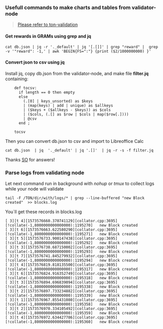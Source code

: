 ### Usefull commands to make charts and tables from validator-node

> [Please refer to ton-validation](https://github.com/everstake/ton-validation)

#### Get rewards in GRAMs using grep and jq
`cat db.json | jq -r '._default' | jq '[.[]]' | grep "reward" |  grep  -v '"reward": -1,' | awk 'BEGIN{FS=":"} {print ($2/1000000000) }'`

#### Convert json to csv using jq

Install jq, copy db.json from the validator-node, and make file **filter.jq** containing:
```
    def tocsv:
      if length == 0 then empty
      else
        (.[0] | keys_unsorted) as $keys
        | (map(keys) | add | unique) as $allkeys
        | ($keys + ($allkeys - $keys)) as $cols
        | ($cols, (.[] as $row | $cols | map($row[.])))
        | @csv
      end ;

    tocsv
```

Then you can convert db.json to csv and import to Libreoffice Calc

`cat db.json  | jq  '._default' | jq '.[]'  | jq -r -s -f filter.jq`

Thanks [SO](https://stackoverflow.com/questions/32960857/how-to-convert-arbitrary-simple-json-to-csv-using-jq/34282594#34282594) for answers!


### Parse logs from validating node
Let next command run in background with *nohup* or *tmux* to collect logs while your node will validate

`tail -F /TON/dir/with/logs/* | grep --line-buffered "new Block created"  >> blocks.log`

You`ll get these records in blocks.log
```
[ 3][t 4][1573576660.370741129][collator.cpp:3695][!collate(-1,8000000000000000):1195270]	new Block created
[ 3][t 6][1573576663.622580290][collator.cpp:3695][!collate(-1,8000000000000000):1195271]	new Block created
[ 3][t 5][1573576733.900147438][collator.cpp:3695][!collate(-1,8000000000000000):1195292]	new Block created
[ 3][t 3][1573576738.687150002][collator.cpp:3695][!collate(-1,8000000000000000):1195293]	new Block created
[ 3][t 7][1573576741.845279932][collator.cpp:3695][!collate(-1,8000000000000000):1195294]	new Block created
[ 3][t 4][1573576819.818135500][collator.cpp:3695][!collate(-1,8000000000000000):1195317]	new Block created
[ 3][t 6][1573576824.916352749][collator.cpp:3695][!collate(-1,8000000000000000):1195318]	new Block created
[ 3][t 3][1573576894.696839094][collator.cpp:3695][!collate(-1,8000000000000000):1195338]	new Block created
[ 3][t 2][1573576897.733234882][collator.cpp:3695][!collate(-1,8000000000000000):1195339]	new Block created
[ 3][t 1][1573576967.855431080][collator.cpp:3695][!collate(-1,8000000000000000):1195358]	new Block created
[ 3][t 2][1573576970.334105492][collator.cpp:3695][!collate(-1,8000000000000000):1195359]	new Block created
[ 3][t 4][1573576972.634427786][collator.cpp:3695][!collate(-1,8000000000000000):1195360]	new Block created
```
